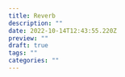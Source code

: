 ```yaml
---
title: Reverb
description: ""
date: 2022-10-14T12:43:55.220Z
preview: ""
draft: true
tags: ""
categories: ""
---
```



